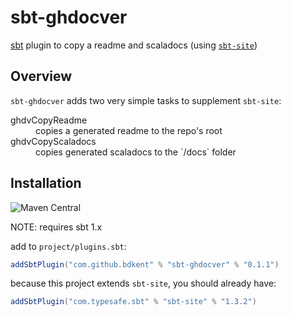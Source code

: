# sbt-ghdocver
[sbt](https://scala-sbt.org) plugin to copy a readme and scaladocs (using [`sbt-site`](https://github.com/sbt/sbt-site))

## Overview

`sbt-ghdocver` adds two very simple tasks to supplement `sbt-site`:

<dl>
  <dt>ghdvCopyReadme</dt>
  <dd>copies a generated readme to the repo's root</dd>

  <dt>ghdvCopyScaladocs</dt>
  <dd>copies generated scaladocs to the `/docs` folder</dd>
</dl>

## Installation

![Maven Central](https://img.shields.io/maven-central/v/com.github.bdkent/sbt-ghdocver.svg?style=for-the-badge)

NOTE: requires sbt 1.x

add to `project/plugins.sbt`:

```scala
addSbtPlugin("com.github.bdkent" % "sbt-ghdocver" % "0.1.1")
```
because this project extends `sbt-site`, you should already have:

```scala
addSbtPlugin("com.typesafe.sbt" % "sbt-site" % "1.3.2")
```

